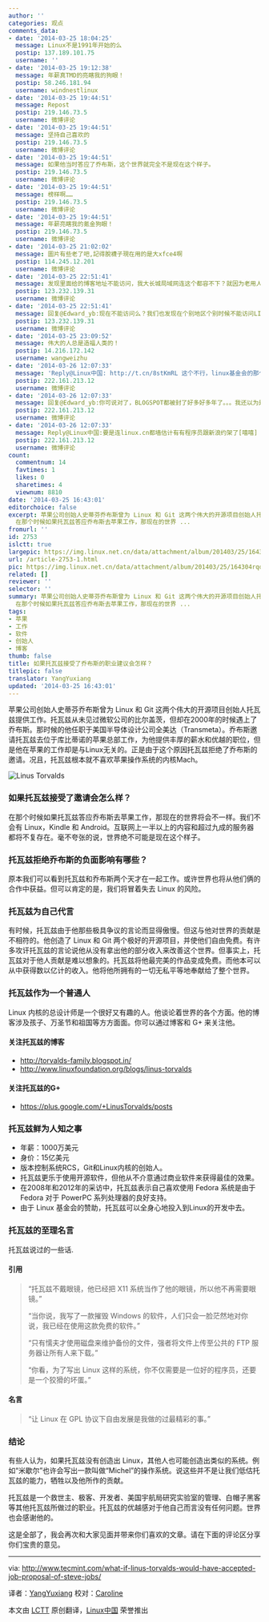 ```yaml
---
author: ''
categories: 观点
comments_data:
- date: '2014-03-25 18:04:25'
  message: Linux不是1991年开始的么
  postip: 137.189.101.75
  username: ''
- date: '2014-03-25 19:12:38'
  message: 年薪真TMD的亮瞎我的狗眼！
  postip: 58.246.181.94
  username: windnestlinux
- date: '2014-03-25 19:44:51'
  message: Repost
  postip: 219.146.73.5
  username: 微博评论
- date: '2014-03-25 19:44:51'
  message: 坚持自己喜欢的
  postip: 219.146.73.5
  username: 微博评论
- date: '2014-03-25 19:44:51'
  message: 如果他当时答应了乔布斯，这个世界就完全不是现在这个样子。
  postip: 219.146.73.5
  username: 微博评论
- date: '2014-03-25 19:44:51'
  message: 榜样啊……
  postip: 219.146.73.5
  username: 微博评论
- date: '2014-03-25 19:44:51'
  message: 年薪亮瞎我的氪金狗眼！
  postip: 219.146.73.5
  username: 微博评论
- date: '2014-03-25 21:02:02'
  message: 圖片有些老了吧,記得脫襪子現在用的是大xfce4啊
  postip: 114.245.12.201
  username: 微博评论
- date: '2014-03-25 22:51:41'
  message: 发现里面给的博客地址不能访问，我大长城局域网连这个都容不下？就因为老用人家东西然后贴上“自主研发”？
  postip: 123.232.139.31
  username: 微博评论
- date: '2014-03-25 22:51:41'
  message: 回复@Edward_yb:现在不能访问么？我们也发现在个别地区个别时候不能访问LINUX.CN。。。哭。。
  postip: 123.232.139.31
  username: 微博评论
- date: '2014-03-25 23:09:52'
  message: 伟大的人总是造福人类的！
  postip: 14.216.172.142
  username: wangweizhu
- date: '2014-03-26 12:07:33'
  message: 'Reply@Linux中国: http://t.cn/8stKmRL 这个不行，linux基金会的那个可以……唉……'
  postip: 222.161.213.12
  username: 微博评论
- date: '2014-03-26 12:07:33'
  message: 回复@Edward_yb:你可说对了，BLOGSPOT都被封了好多好多年了。。。我还以为是LINUX.CN不能访问呢，吓得我。
  postip: 222.161.213.12
  username: 微博评论
- date: '2014-03-26 12:07:33'
  message: Reply@Linux中国:要是连linux.cn都墙估计有有程序员跟新浪约架了[嘻嘻]
  postip: 222.161.213.12
  username: 微博评论
count:
  commentnum: 14
  favtimes: 1
  likes: 0
  sharetimes: 4
  viewnum: 8810
date: '2014-03-25 16:43:01'
editorchoice: false
excerpt: 苹果公司创始人史蒂芬乔布斯曾为 Linux 和 Git 这两个伟大的开源项目创始人托瓦兹提供工作。托瓦兹从未见过微软公司的比尔盖茨，但却在2000年的时候遇上了乔布斯。那时候的他任职于美国半导体设计公司全美达（Transmeta）。乔布斯邀请托瓦兹去位于库比蒂诺的苹果总部工作，为他提供丰厚的薪水和优越的职位，但是他在苹果的工作却是与Linux无关的。正是由于这个原因托瓦兹拒绝了乔布斯的邀请。况且，托瓦兹根本就不喜欢苹果操作系统的内核Mach。  如果托瓦兹接受了邀请会怎么样？
  在那个时候如果托瓦兹答应乔布斯去苹果工作，那现在的世界 ...
fromurl: ''
id: 2753
islctt: true
largepic: https://img.linux.net.cn/data/attachment/album/201403/25/164304rqqttsdoqqqc8438.jpg
url: /article-2753-1.html
pic: https://img.linux.net.cn/data/attachment/album/201403/25/164304rqqttsdoqqqc8438.jpg.thumb.jpg
related: []
reviewer: ''
selector: ''
summary: 苹果公司创始人史蒂芬乔布斯曾为 Linux 和 Git 这两个伟大的开源项目创始人托瓦兹提供工作。托瓦兹从未见过微软公司的比尔盖茨，但却在2000年的时候遇上了乔布斯。那时候的他任职于美国半导体设计公司全美达（Transmeta）。乔布斯邀请托瓦兹去位于库比蒂诺的苹果总部工作，为他提供丰厚的薪水和优越的职位，但是他在苹果的工作却是与Linux无关的。正是由于这个原因托瓦兹拒绝了乔布斯的邀请。况且，托瓦兹根本就不喜欢苹果操作系统的内核Mach。  如果托瓦兹接受了邀请会怎么样？
  在那个时候如果托瓦兹答应乔布斯去苹果工作，那现在的世界 ...
tags:
- 苹果
- 工作
- 软件
- 创始人
- 博客
thumb: false
title: 如果托瓦兹接受了乔布斯的职业建议会怎样？
titlepic: false
translator: YangYuxiang
updated: '2014-03-25 16:43:01'
---
```


苹果公司创始人史蒂芬乔布斯曾为 Linux 和 Git 这两个伟大的开源项目创始人托瓦兹提供工作。托瓦兹从未见过微软公司的比尔盖茨，但却在2000年的时候遇上了乔布斯。那时候的他任职于美国半导体设计公司全美达（Transmeta）。乔布斯邀请托瓦兹去位于库比蒂诺的苹果总部工作，为他提供丰厚的薪水和优越的职位，但是他在苹果的工作却是与Linux无关的。正是由于这个原因托瓦兹拒绝了乔布斯的邀请。况且，托瓦兹根本就不喜欢苹果操作系统的内核Mach。


![Linus Torvalds](/data/attachment/album/201403/25/164304rqqttsdoqqqc8438.jpg)


### 如果托瓦兹接受了邀请会怎么样？


在那个时候如果托瓦兹答应乔布斯去苹果工作，那现在的世界将会不一样。我们不会有 Linux，Kindle 和 Android。互联网上一半以上的内容和超过九成的服务器都将不复存在。毫不夸张的说，世界绝不可能是现在这个样子。


### 托瓦兹拒绝乔布斯的负面影响有哪些？


原本我们可以看到托瓦兹和乔布斯两个天才在一起工作。或许世界也将从他们俩的合作中获益。但可以肯定的是，我们将冒着失去 Linux 的风险。


### 托瓦兹为自己代言


有时候，托瓦兹由于他那些极具争议的言论而显得傲慢。但这与他对世界的贡献是不相符的。他创造了 Linux 和 Git 两个极好的开源项目，并使他们自由免费。有许多攻讦托瓦兹的言论说他从没有拿出他的部分收入来改善这个世界。但事实上，托瓦兹对于他人贡献是难以想象的。托瓦兹将他最完美的作品变成免费。而他本可以从中获得数以亿计的收入。他将他所拥有的一切无私平等地奉献给了整个世界。


### 托瓦兹作为一个普通人


Linux 内核的总设计师是一个很好又有趣的人。他谈论着世界的各个方面。他的博客涉及孩子、万圣节和祖国等方方面面。你可以通过博客和 G+ 来关注他。


#### 关注托瓦兹的博客


* <http://torvalds-family.blogspot.in/>
* <http://www.linuxfoundation.org/blogs/linus-torvalds>


#### 关注托瓦兹的G+


* <https://plus.google.com/+LinusTorvalds/posts>


### 托瓦兹鲜为人知之事


* 年薪：1000万美元
* 身价：15亿美元
* 版本控制系统RCS，Git和Linux内核的创始人。
* 托瓦兹更乐于使用开源软件，但他从不介意通过商业软件来获得最佳的效果。
* 在2008年和2012年的采访中，托瓦兹表示自己喜欢使用 Fedora 系统是由于 Fedora 对于 PowerPC 系列处理器的良好支持。
* 由于 Linux 基金会的赞助，托瓦兹可以全身心地投入到Linux的开发中去。


### 托瓦兹的至理名言


托瓦兹说过的一些话.


#### 引用



> 
> “托瓦兹不戴眼镜，他已经把 X11 系统当作了他的眼镜，所以他不再需要眼镜。”
> 
> 
> “当你说，我写了一款摧毁 Windows 的软件，人们只会一脸茫然地对你说，我已经在使用这款免费的软件。”
> 
> 
> “只有懦夫才使用磁盘来维护备份的文件，强者将文件上传至公共的 FTP 服务器让所有人来下载。”
> 
> 
> “你看，为了写出 Linux 这样的系统，你不仅需要是一位好的程序员，还要是一个狡猾的坏蛋。”
> 
> 
> 


#### 名言



> 
> “让 Linux 在 GPL 协议下自由发展是我做的过最精彩的事。”
> 
> 
> 


### 结论


有些人认为，如果托瓦兹没有创造出 Linux，其他人也可能创造出类似的系统。例如“米歇尔”也许会写出一款叫做“Michel”的操作系统。说这些并不是让我们低估托瓦兹的能力，牺牲以及他所作的贡献。


托瓦兹是一个救世主、极客、开发者、美国宇航局研究实验室的管理、白帽子黑客等其他托瓦兹所做过的职业。托瓦兹的优越感对于他自己而言没有任何问题。世界也会感谢他的。


这是全部了，我会再次和大家见面并带来你们喜欢的文章。请在下面的评论区分享你们宝贵的意见。




---


via: <http://www.tecmint.com/what-if-linus-torvalds-would-have-accepted-job-proposal-of-steve-jobs/>


译者：[YangYuxiang](https://github.com/YangYuxiang) 校对：[Caroline](https://github.com/carolinewuyan)


本文由 [LCTT](https://github.com/LCTT/TranslateProject) 原创翻译，[Linux中国](http://linux.cn/) 荣誉推出